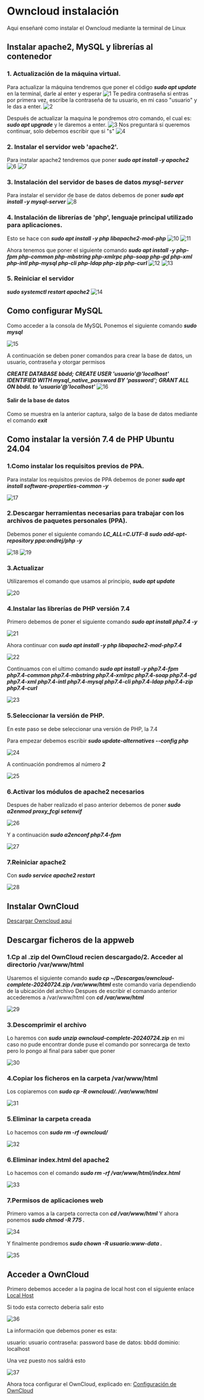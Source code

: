 # Owncloud instalación
Aqui enseñaré como instalar el Owncloud mediante la terminal de Linux
## Instalar apache2, MySQL y librerías al contenedor
### 1. Actualización de la máquina virtual.

Para actualizar la máquina tendremos que poner el código ***sudo apt update*** en la terminal, darle al enter y esperar
![1](1.png)
Te pedira contraseña si entras por primera vez, escribe la contraseña de tu usuario, en mi caso "usuario" y le das a enter.
![2](2.png)

Después de actualizar la maquina le pondremos otro comando, el cual es: ***sudo apt upgrade*** y le daremos a enter.
![3](3.png)
Nos preguntará si queremos continuar, solo debemos escribir que si "s"
![4](4.png)

### 2. Instalar el servidor web 'apache2'.
Para instalar apache2 tendremos que poner ***sudo apt install -y apache2***
![6](6.png)
![7](7.png)

### 3. Instalación del servidor de bases de datos ***mysql-server***
Para instalar el servidor de base de datos debemos de poner ***sudo apt install -y mysql-server***
![8](8.png)

### 4. Instalación de librerías de 'php', lenguaje principal utilizado para aplicaciones.

Esto se hace con ***sudo apt install -y php libapache2-mod-php***
![10](10.png)
![11](11.png)

Ahora tenemos que poner el siguiente comando ***sudo apt install -y php-fpm php-common php-mbstring php-xmlrpc php-soap php-gd php-xml php-intl php-mysql php-cli php-ldap php-zip php-curl***
![12](12.png)
![13](13.png)

### 5. Reiniciar el servidor
***sudo systemctl restart apache2***
![14](14.png)

## Como configurar MySQL

Como acceder a la consola de MySQL
Ponemos el siguiente comando ***sudo mysql***

![15](15.png)

A continuación se deben poner comandos para crear la base de datos, un usuario, contraseña y otorgar permisos

***CREATE DATABASE bbdd;***
***CREATE USER 'usuario'@'localhost' IDENTIFIED WITH mysql_native_password BY 'password';***
***GRANT ALL ON bbdd. to 'usuario'@'localhost'***
![16](16.png)

#### Salir de la base de datos
Como se muestra en la anterior captura, salgo de la base de datos mediante el comando
***exit***

## Como instalar la versión 7.4 de PHP Ubuntu 24.04
### 1.Como instalar los requisitos previos de PPA.
Para instalar los requisitos previos de PPA debemos de poner ***sudo apt install software-properties-common -y***

![17](17.png)

### 2.Descargar herramientas necesarias para trabajar con los archivos de paquetes personales (PPA).
Debemos poner el siguiente comando ***LC_ALL=C.UTF-8 sudo add-apt-repository ppa:ondrej/php -y***

![18](18.png)
![19](19.png)
### 3.Actualizar
Utilizaremos el comando que usamos al principio, ***sudo apt update***

![20](20.png)

### 4.Instalar las librerías de PHP versión 7.4

Primero debemos de poner el siguiente comando ***sudo apt install php7.4 -y***

![21](21.png)

Ahora continuar con ***sudo apt install -y php libapache2-mod-php7.4***

![22](22.png)

Continuamos con el ultimo comando ***sudo apt install -y php7.4-fpm php7.4-common php7.4-mbstring php7.4-xmlrpc php7.4-soap php7.4-gd php7.4-xml php7.4-intl php7.4-mysql php7.4-cli php7.4-ldap php7.4-zip php7.4-curl***

![23](23.png)

### 5.Seleccionar la versión de PHP.

En este paso se debe seleccionar una versión de PHP, la 7.4

Para empezar debemos escribir ***sudo update-alternatives --config php***

![24](24.png)

A continuación pondremos al número ***2***

![25](25.png)

### 6.Activar los módulos de apache2 necesarios
Despues de haber realizado el paso anterior debemos de poner ***sudo a2enmod proxy_fcgi setenvif***

![26](26.png)

Y a continuación ***sudo a2enconf php7.4-fpm***

![27](27.png)

### 7.Reiniciar apache2

Con ***sudo service apache2 restart***

![28](28.png)

## Instalar OwnCloud

[Descargar Owncloud aqui](https://download.owncloud.com/server/stable/owncloud-complete-20240724.zip) 

## Descargar ficheros de la appweb

### 1.Cp al .zip del OwnCloud recien descargado/2. Acceder al directorio /var/www/html

Usaremos el siguiente comando ***sudo cp ~/Descargas/owncloud-complete-20240724.zip /var/www/html*** este comando varia dependiendo de la ubicación del archivo
Despues de escribir el comando anterior accederemos a /var/www/html con ***cd /var/www/html***

![29](29.png)

### 3.Descomprimir el archivo

Lo haremos con ***sudo unzip owncloud-complete-20240724.zip*** en mi caso no pude encontrar donde puse el comando por sonrecarga de texto pero lo pongo al final para saber que poner

![30](30.png)

### 4.Copiar los ficheros en la carpeta /var/www/html

Los copiaremos con ***sudo cp -R owncloud/. /var/www/html***

![31](31.png)

### 5.Eliminar la carpeta creada

Lo hacemos con ***sudo rm -rf owncloud/***

![32](32.png)

### 6.Eliminar index.html del apache2
Lo hacemos con el comando ***sudo rm -rf /var/www/html/index.html***

![33](33.png)

### 7.Permisos de  aplicaciones web

Primero vamos a la carpeta correcta con ***cd /var/www/html***
Y ahora ponemos ***sudo chmod -R 775 .***

![34](34.png)

Y finalmente pondremos ***sudo chown -R usuario:www-data .***

![35](35.png)

## Acceder a OwnCloud

Primero debemos acceder a la pagina de local host con el siguiente enlace [Local Host](http://localhost/) 

Si todo esta correcto deberia salir esto

![36](36.png)

La información que debemos poner es esta:

usuario: usuario
contraseña: password
base de datos: bbdd
dominio: localhost

Una vez puesto nos saldrá esto

![37](37.png)

Ahora toca configurar el OwnCloud, explicado en: [Configuración de OwnCloud](https://github.com/AdriFroste/owncloud.alr/blob/main/config%20owncloud.md)
